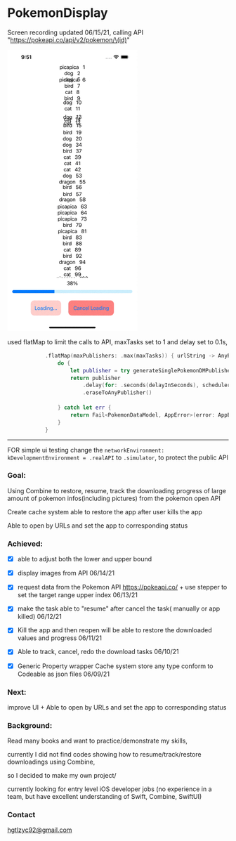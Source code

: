 # PokemonDisplay

Screen recording updated 06/15/21, calling API "https://pokeapi.co/api/v2/pokemon/\(id)"

![](https://github.com/hgtlzyc/PokemonDisplay/blob/225c53fc4e3f02d16c9ea43c0d93ae59aa1241a5/screenRecording.gif)



 used flatMap to limit the calls to API, maxTasks set to 1 and delay set to 0.1s, 

```swift
            .flatMap(maxPublishers: .max(maxTasks)) { urlString -> AnyPublisher<PokemonDataModel, AppError> in
                do {
                    let publisher = try generateSinglePokemonDMPublisher(urlString)
                    return publisher
                        .delay(for: .seconds(delayInSeconds), scheduler: DispatchQueue(label: urlString))
                        .eraseToAnyPublisher()
                    
                } catch let err {
                    return Fail<PokemonDataModel, AppError>(error: AppError.networkError(err)).eraseToAnyPublisher()
                }
            }
```

*** 

FOR simple ui testing
change the `networkEnvironment: kDevelopmentEnvironment = .realAPI` to `.simulator`, to protect the public API 


### Goal:
 
Using Combine to restore, resume, track the downloading progress of large amount of pokemon infos(including pictures) from the pokemon open API

Create cache system able to restore the app after user kills the app

Able to open by URLs and set the app to corresponding status




### Achieved:
- [x] able to adjust both the lower and upper bound

- [x]  display images from API 06/14/21

- [x] request data from the Pokemon API https://pokeapi.co/ + use stepper to set the target range upper index 06/13/21

- [x] make the task able to "resume" after cancel the task( manually or app killed) 06/12/21

- [x] Kill the app and then reopen will be able to restore the downloaded values and progress  06/11/21

- [x] Able to track, cancel, redo the download tasks 06/10/21

- [x] Generic Property wrapper Cache system store any type conform to Codeable as json files 06/09/21



### Next:

improve UI + Able to open by URLs and set the app to corresponding status


### Background:

Read many books and want to practice/demonstrate my skills, 

currently I did not find codes showing how to resume/track/restore downloadings using Combine,

so I decided to make my own project/ 

currently looking for entry level iOS developer jobs
(no experience in a team, but have excellent understanding of Swift, Combine, SwiftUI)

### Contact
hgtlzyc92@gmail.com
